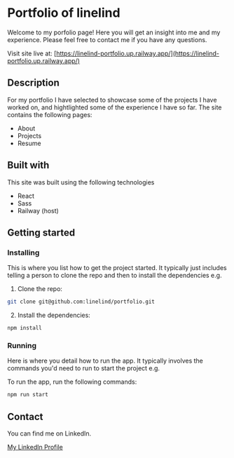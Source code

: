 # Portfolio of linelind

Welcome to my porfolio page! Here you will get an insight into me and my experience. Please feel free to contact me if you have any questions.

Visit site live at: [https://linelind-portfolio.up.railway.app/](https://linelind-portfolio.up.railway.app/)

## Description

For my portfolio I have selected to showcase some of the projects I have worked on, and hightlighted some of the experience I have so far. The site contains the following pages:

- About
- Projects
- Resume

## Built with

This site was built using the following technologies

- React
- Sass
- Railway (host)

## Getting started

### Installing

This is where you list how to get the project started. It typically just includes telling a person to clone the repo and then to install the dependencies e.g.

1. Clone the repo:

```bash
git clone git@github.com:linelind/portfolio.git
```

2. Install the dependencies:

```
npm install
```

### Running

Here is where you detail how to run the app. It typically involves the commands you'd need to run to start the project e.g.

To run the app, run the following commands:

```bash
npm run start
```

## Contact

You can find me on LinkedIn.

[My LinkedIn Profile](https://www.linkedin.com/in/line-lindheim-t%C3%B8resby-6667a812b/)
